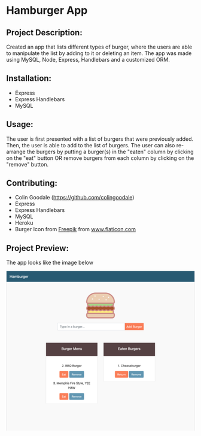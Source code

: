 # Hamburger App

## Project Description:
Created an app that lists different types of burger, where the users are able to manipulate the list by adding to it or deleting an item. The app was made using MySQL, Node, Express, Handlebars and a customized ORM.

## Installation:
* Express
* Express Handlebars
* MySQL

## Usage:
The user is first presented with a list of burgers that were previously added. Then, the user is able to add to the list of burgers. The user can also re-arrange the burgers by putting a burger(s) in the "eaten" column by clicking on the "eat" button OR remove burgers from each column by clicking on the "remove" button. 

## Contributing:
* Colin Goodale (https://github.com/colingoodale)
* Express
* Express Handlebars
* MySQL
* Heroku
* Burger Icon from <a href="https://www.flaticon.com/authors/freepik" title="Freepik">Freepik</a> from <a href="https://www.flaticon.com/" title="Flaticon"> www.flaticon.com</a>

## Project Preview:
The app looks like the image below

![Preview](./public/assets/images/hamburger.png)
